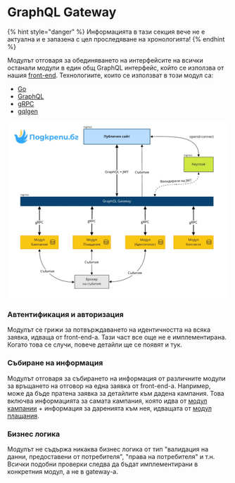 # GraphQL Gateway

{% hint style="danger" %}
Информацията в тази секция вече не е актуална и е запазена с цел проследяване на хронологията!
{% endhint %}

Модулът отговаря за обединяването на интерфейсите на всички останали модули в един общ GraphQL интерфейс, който се използва от нашия [front-end](frontend.md). Технологиите, които се използват в този модул са:

* [Go](https://golang.org)
* [GraphQL](https://graphql.org)
* [gRPC](https://grpc.io)
* [gqlgen](https://gqlgen.com)

![](../../.gitbook/assets/technical-landscape-module-communication-bg-.jpg)

### Автентификация и авторизация

Модулът се грижи за потвърждаването на идентичността на всяка заявка, идваща от front-end-a. Тази част все още не е имплементирана. Когато това се случи, повече детайли ще се появят и тук.

### Събиране на информация

Модулът отговаря за събирането на информация от различните модули за връщането на отговор на една заявка от front-end-a. Например, може да бъде пратена заявка за детайлите към дадена кампания. Това включва информацията за самата кампания, която идва от [модул кампании](module-campaigns.md) + информация за даренията към нея, идващата от [модул плащания](module-payments.md).

### Бизнес логика

Модулът не съдържа никаква бизнес логика от тип "валидация на данни, предоставени от потребителя", "права на потребителя" и т.н. Всички подобни проверки следва да бъдат имплементирани в конкретния модул, а не в gateway-a.

